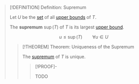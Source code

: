 >[!DEFINITION] Definition: Supremum
>
>Let $U$ be the [set](../../Set.md) of all [upper bounds](Upper%20Bound.md) of $T$.
>
>The **supremum** $\sup (T)$ of $T$ is its largest [upper bound](Upper%20Bound.md).
>
>$$
>u \le \sup (T) \qquad \forall u \in U
>$$
>
>>[!THEOREM] Theorem: Uniqueness of the Supremum
>>
>>The [supremum](.md) of $T$ is unique.
>>
>>>[!PROOF]-
>>>
>>>TODO
>>>
>>
>
